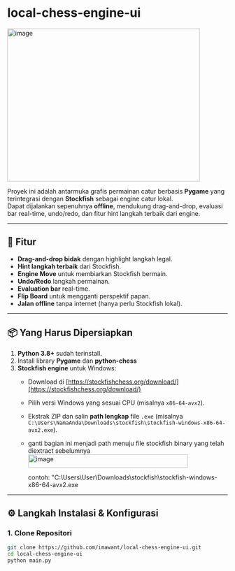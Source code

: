 # local-chess-engine-ui

<img width="440" height="350" alt="image" src="https://github.com/user-attachments/assets/0e6660c4-cece-42fb-87d4-f675352d30d1" />

Proyek ini adalah antarmuka grafis permainan catur berbasis **Pygame** yang terintegrasi dengan **Stockfish** sebagai engine catur lokal.  
Dapat dijalankan sepenuhnya **offline**, mendukung drag-and-drop, evaluasi bar real-time, undo/redo, dan fitur hint langkah terbaik dari engine.

---

## 🎯 Fitur
- **Drag-and-drop bidak** dengan highlight langkah legal.
- **Hint langkah terbaik** dari Stockfish.
- **Engine Move** untuk membiarkan Stockfish bermain.
- **Undo/Redo** langkah permainan.
- **Evaluation bar** real-time.
- **Flip Board** untuk mengganti perspektif papan.
- **Jalan offline** tanpa internet (hanya perlu Stockfish lokal).

---

## 📦 Yang Harus Dipersiapkan
1. **Python 3.8+** sudah terinstall.
2. Install library **Pygame** dan **python-chess** 
3. **Stockfish engine** untuk Windows:
   - Download di [https://stockfishchess.org/download/](https://stockfishchess.org/download/)
   - Pilih versi Windows yang sesuai CPU (misalnya `x86-64-avx2`).
   - Ekstrak ZIP dan salin **path lengkap** file `.exe` (misalnya  
     `C:\Users\NamaAnda\Downloads\stockfish\stockfish-windows-x86-64-avx2.exe`).
   - ganti bagian ini menjadi path menuju file stockfish binary yang telah diextract sebelumnya
     <img width="365" height="30" alt="image" src="https://github.com/user-attachments/assets/0b04eb1e-134f-49f5-9813-e7410967bf03" />

     contoh:
     "C:\Users\User\Downloads\stockfish\stockfish-windows-x86-64-avx2.exe

---

## ⚙️ Langkah Instalasi & Konfigurasi

### 1. Clone Repositori
```bash
git clone https://github.com/imawant/local-chess-engine-ui.git
cd local-chess-engine-ui
python main.py
